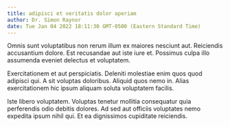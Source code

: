 ```yaml
---
title: adipisci et veritatis dolor aperiam
author: Dr. Simon Raynor
date: Tue Jan 04 2022 18:11:30 GMT-0500 (Eastern Standard Time)
---
```

Omnis sunt voluptatibus non rerum illum ex maiores nesciunt aut. Reiciendis accusantium dolore. Est recusandae aut iste iure et. Possimus culpa illo assumenda eveniet delectus et voluptatem.

 Exercitationem et aut perspiciatis. Deleniti molestiae enim quos quod adipisci qui. A sit voluptas doloribus. Aliquid quos nemo in. Alias exercitationem hic ipsum aliquam soluta voluptatem facilis.

 Iste libero voluptatem. Voluptas tenetur mollitia consequatur quia perferendis odio debitis dolores. Ad sed aut officiis voluptates nemo expedita ipsum nihil qui. Et ea dignissimos cupiditate reiciendis.